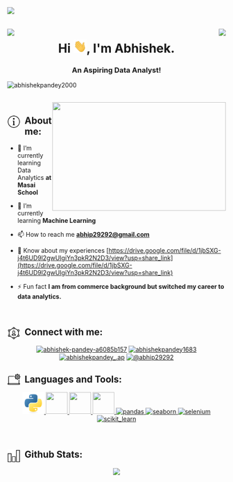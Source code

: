 <a align= "center" href='https://www.linkedin.com/in/abhishek-pandey-a6085b157/'>
    <img src='https://camo.githubusercontent.com/ba9f3bd30647e352a3f5e1e45eb45c6ec7bad6155cd16aaedf4a426738da0ca5/68747470733a2f2f696e646f616e616c79746963612e636f6d2f7374617469632f696d616765732f62616e6e6572722e676966'>
</a>

<br>
<br>

<p>
    <img src="https://raw.githubusercontent.com/gist/ManulMax/2d20af60d709805c55fd784ca7cba4b9/raw/bcfeac7604f674ace63623106eb8bb8471d844a6/github.gif" widht="100"         height="100" align='left'>
    <img src="https://raw.githubusercontent.com/gist/ManulMax/2d20af60d709805c55fd784ca7cba4b9/raw/bcfeac7604f674ace63623106eb8bb8471d844a6/github.gif" widht="100"         height="100" align='right'>
</p>

<h1 align="center">Hi <img src='https://raw.githubusercontent.com/ABSphreak/ABSphreak/master/gifs/Hi.gif' width=30 height=30>, I'm Abhishek.</h1>
<h3 align="center">An Aspiring Data Analyst!</h3>

<p align="left"> 
    <img src="https://komarev.com/ghpvc/?username=abhishekpandey2000&label=Profile%20views&color=0e75b6&style=flat" alt="abhishekpandey2000" /> 
</p>

<br>

<img src='https://cdn.dribbble.com/users/1708816/screenshots/15637256/media/f9826f0af8a49462f048262a8502035b.gif' align='right' width=400 height=250>

<h2 align="left">
    <img src="https://raw.githubusercontent.com/sohal619/sohal619/main/info.gif" width=30 height=30 align='left' style="padding-right: 10px;">
    About me:
</h2>


- 🔭 I’m currently learning Data Analytics **at Masai School**

- 🌱 I’m currently learning **Machine Learning**

- 📫 How to reach me **abhip29292@gmail.com**

- 📄 Know about my experiences [https://drive.google.com/file/d/1jbSXG-j4t6UD9l2gwUIgiYn3pkR2N2D3/view?usp=share_link](https://drive.google.com/file/d/1jbSXG-j4t6UD9l2gwUIgiYn3pkR2N2D3/view?usp=share_link)

- ⚡ Fun fact **I am from commerce background but switched my career to data analytics.**

<br>

<h2 align="left">
    <img src="https://raw.githubusercontent.com/sohal619/sohal619/main/connect.gif" width=30 height=30 align='left' style="padding-right: 10px;">
    Connect with me:
</h2>


<p align="center">
	<a href="https://linkedin.com/in/abhishek-pandey-a6085b157" target="blank"><img align="center" src="https://raw.githubusercontent.com/rahuldkjain/github-profile-readme-generator/master/src/images/icons/Social/linked-in-alt.svg" alt="abhishek-pandey-a6085b157" height="40" width="40" /></a>
	<a href="https://fb.com/abhishekpandey1683" target="blank"><img align="center" src="https://raw.githubusercontent.com/rahuldkjain/github-profile-readme-generator/master/src/images/icons/Social/facebook.svg" alt="abhishekpandey1683" height="40" width="40" /></a>
	<a href="https://instagram.com/abhishekpandey_.ap" target="blank"><img align="center" src="https://raw.githubusercontent.com/rahuldkjain/github-profile-readme-generator/master/src/images/icons/Social/instagram.svg" alt="abhishekpandey_.ap" height="40" width="40" /></a>
	<a href="https://www.hackerrank.com/@abhip29292" target="blank"><img align="center" src="https://raw.githubusercontent.com/rahuldkjain/github-profile-readme-generator/master/src/images/icons/Social/hackerrank.svg" alt="@abhip29292" height="40" width="40" /></a>
</p>

<h2><img src="https://raw.githubusercontent.com/sohal619/sohal619/main/skills.gif" width=30 height=30 align='left' style="padding-right: 10px;">Languages and Tools:</h2>
<p align="center"> 
    <a href="https://www.python.org" target="_blank" rel="noreferrer"> 
        <img src="https://raw.githubusercontent.com/devicons/devicon/master/icons/python/python-original.svg" alt="python" width="50" height="50"/> 
    </a>
    <a href='https://www.microsoft.com/en-us/sql-server'>
        <img src="https://img.icons8.com/color/48/null/microsoft-sql-server.png" width="50" height="50" />
    </a>
    <a href='https://www.microsoft.com/en/microsoft-365/excel'>
        <img src="https://img.icons8.com/fluency/48/null/microsoft-excel-2019.png" width="50" height="50" />
    </a>
    <a href='https://www.tableau.com/'>
        <img src="https://img.icons8.com/color/48/null/tableau-software.png" width="50" height="50" />
    </a>
    <a href="https://pandas.pydata.org/" target="_blank" rel="noreferrer"> 
        <img src="https://img.icons8.com/color/144/000000/pandas.png" alt="pandas" width="50" height="50"/> 
    </a>
    <a href="https://seaborn.pydata.org/" target="_blank" rel="noreferrer"> 
        <img src="https://seaborn.pydata.org/_images/logo-mark-lightbg.svg" alt="seaborn" width="50" height="50"/>
    </a>
    <a href="https://www.selenium.dev" target="_blank" rel="noreferrer">
        <img src="https://raw.githubusercontent.com/detain/svg-logos/780f25886640cef088af994181646db2f6b1a3f8/svg/selenium-logo.svg" alt="selenium" width="50" height="50"/>
    </a>
    <a href="https://scikit-learn.org/" target="_blank" rel="noreferrer"> 
        <img src="https://upload.wikimedia.org/wikipedia/commons/0/05/Scikit_learn_logo_small.svg" alt="scikit_learn" width="50" height="50"/>
    </a>
</p>
<br>
<h2>

<h2><img src="https://raw.githubusercontent.com/sohal619/sohal619/main/stats.gif" width=30 height=30 align='left' style="padding-right: 10px;">Github Stats:</h2>
<p align="center"><img align="center" src="https://github-readme-streak-stats.herokuapp.com/?user=Abhishekpandey2000&hide_border=false"%22%20alt=%22"Abhishekpandey2000"%22%20/></p>
